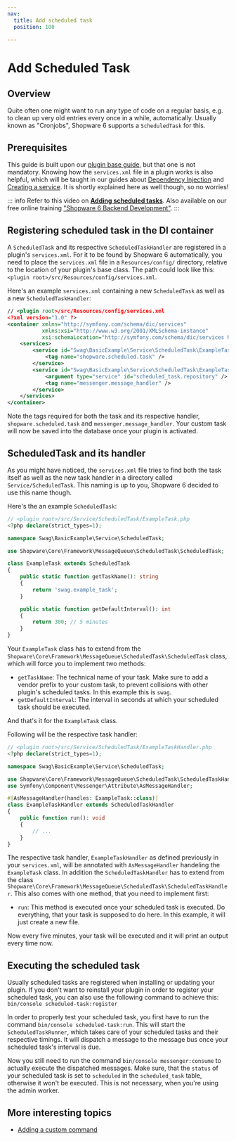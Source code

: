 ```yaml
---
nav:
  title: Add scheduled task
  position: 100

---
```


# Add Scheduled Task

## Overview

Quite often one might want to run any type of code on a regular basis, e.g. to clean up very old entries every once in a while, automatically. Usually known as "Cronjobs", Shopware 6 supports a `ScheduledTask` for this.

## Prerequisites

This guide is built upon our [plugin base guide](../plugin-base-guide), but that one is not mandatory. Knowing how the `services.xml` file in a plugin works is also helpful, which will be taught in our guides about [Dependency Injection](dependency-injection) and [Creating a service](add-custom-service). It is shortly explained here as well though, so no worries!

::: info
Refer to this video on **[Adding scheduled tasks](https://www.youtube.com/watch?v=88S9P3x6wYE)**. Also available on our free online training ["Shopware 6 Backend Development"](https://academy.shopware.com/courses/shopware-6-backend-development-with-jisse-reitsma).
:::

## Registering scheduled task in the DI container

A `ScheduledTask` and its respective `ScheduledTaskHandler` are registered in a plugin's `services.xml`. For it to be found by Shopware 6 automatically, you need to place the `services.xml` file in a `Resources/config/` directory, relative to the location of your plugin's base class. The path could look like this: `<plugin root>/src/Resources/config/services.xml`.

Here's an example `services.xml` containing a new `ScheduledTask` as well as a new `ScheduledTaskHandler`:

```xml
// <plugin root>/src/Resources/config/services.xml
<?xml version="1.0" ?>
<container xmlns="http://symfony.com/schema/dic/services"
           xmlns:xsi="http://www.w3.org/2001/XMLSchema-instance"
           xsi:schemaLocation="http://symfony.com/schema/dic/services http://symfony.com/schema/dic/services/services-1.0.xsd">
    <services>
        <service id="Swag\BasicExample\Service\ScheduledTask\ExampleTask">
            <tag name="shopware.scheduled.task" />
        </service>
        <service id="Swag\BasicExample\Service\ScheduledTask\ExampleTaskHandler">
            <argument type="service" id="scheduled_task.repository" />
            <tag name="messenger.message_handler" />
        </service>
    </services>
</container>
```

Note the tags required for both the task and its respective handler, `shopware.scheduled.task` and `messenger.message_handler`. Your custom task will now be saved into the database once your plugin is activated.

## ScheduledTask and its handler

As you might have noticed, the `services.xml` file tries to find both the task itself as well as the new task handler in a directory called `Service/ScheduledTask`. This naming is up to you, Shopware 6 decided to use this name though.

Here's the an example `ScheduledTask`:

```php
// <plugin root>/src/Service/ScheduledTask/ExampleTask.php
<?php declare(strict_types=1);

namespace Swag\BasicExample\Service\ScheduledTask;

use Shopware\Core\Framework\MessageQueue\ScheduledTask\ScheduledTask;

class ExampleTask extends ScheduledTask
{
    public static function getTaskName(): string
    {
        return 'swag.example_task';
    }

    public static function getDefaultInterval(): int
    {
        return 300; // 5 minutes
    }
}
```

Your `ExampleTask` class has to extend from the `Shopware\Core\Framework\MessageQueue\ScheduledTask\ScheduledTask` class, which will force you to implement two methods:

* `getTaskName`: The technical name of your task. Make sure to add a vendor prefix to your custom task, to prevent collisions with other plugin's scheduled tasks. In this example this is `swag`.
* `getDefaultInterval`: The interval in seconds at which your scheduled task should be executed.

And that's it for the `ExampleTask` class.

Following will be the respective task handler:

```php
// <plugin root>/src/Service/ScheduledTask/ExampleTaskHandler.php
<?php declare(strict_types=1);

namespace Swag\BasicExample\Service\ScheduledTask;

use Shopware\Core\Framework\MessageQueue\ScheduledTask\ScheduledTaskHandler;
use Symfony\Component\Messenger\Attribute\AsMessageHandler;

#[AsMessageHandler(handles: ExampleTask::class)]
class ExampleTaskHandler extends ScheduledTaskHandler
{
    public function run(): void
    {
        // ...
    }
}
```

The respective task handler, `ExampleTaskHandler` as defined previously in your `services.xml`, will be annotated with `AsMessageHandler` handeling the `ExampleTask` class. In addition the `ScheduledTaskHandler` has to extend from the class `Shopware\Core\Framework\MessageQueue\ScheduledTask\ScheduledTaskHandler`. This also comes with one method, that you need to implement first:

* `run`: This method is executed once your scheduled task is executed. Do everything, that your task is supposed to do here. In this example, it will just create a new file.

Now every five minutes, your task will be executed and it will print an output every time now.

## Executing the scheduled task

Usually scheduled tasks are registered when installing or updating your plugin. If you don't want to reinstall your plugin in order to register your scheduled task, you can also use the following command to achieve this:
 `bin/console scheduled-task:register`

In order to properly test your scheduled task, you first have to run the command `bin/console scheduled-task:run`. This will start the `ScheduledTaskRunner`, which takes care of your scheduled tasks and their respective timings. It will dispatch a message to the message bus once your scheduled task's interval is due.

Now you still need to run the command `bin/console messenger:consume` to actually execute the dispatched messages. Make sure, that the `status` of your scheduled task is set to `scheduled` in the `scheduled_task` table, otherwise it won't be executed. This is not necessary, when you're using the admin worker.

<!--@include: @/docs/snippets/guide/debugging_scheduled_tasks.md-->

## More interesting topics

* [Adding a custom command](add-custom-commands)
